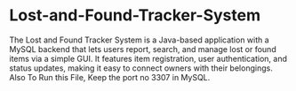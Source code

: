 # Lost-and-Found-Tracker-System
The Lost and Found Tracker System is a Java-based application with a MySQL backend that lets users report, search, and manage lost or found items via a simple GUI. It features item registration, user authentication, and status updates, making it easy to connect owners with their belongings.
Also To Run this File, Keep the port no 3307 in MySQL.
